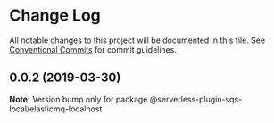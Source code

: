 # Change Log

All notable changes to this project will be documented in this file.
See [Conventional Commits](https://conventionalcommits.org) for commit guidelines.

## 0.0.2 (2019-03-30)

**Note:** Version bump only for package @serverless-plugin-sqs-local/elasticmq-localhost
